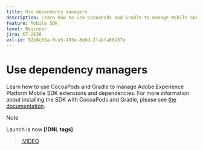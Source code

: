 ```yaml
---
title: Use dependency managers
description: Learn how to use CocoaPods and Gradle to manage Mobile SDK extensions and dependencies. 
feature: Mobile SDK
level: Beginner
jira: KT-2638
exl-id: 92b8c63a-0ce5-493e-8ebd-2fabfa88d37e
---
```

# Use dependency managers

Learn how to use CocoaPods and Gradle to manage Adobe Experience Platform Mobile SDK extensions and dependencies. For more information about installing the SDK with CocoaPods and Gradle, please see [the documentation](https://developer.adobe.com/client-sdks/documentation/getting-started/get-the-sdk/).

>[!NOTE]
>
> Launch is now **[!DNL tags]**

>[!VIDEO](https://video.tv.adobe.com/v/26263/?learn=on)

